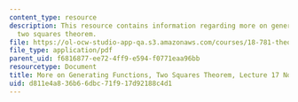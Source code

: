 ```yaml
---
content_type: resource
description: This resource contains information regarding more on generating functions,
  two squares theorem.
file: https://ol-ocw-studio-app-qa.s3.amazonaws.com/courses/18-781-theory-of-numbers-spring-2012/d811e4a836b66dbc71f917d92188c4d1_MIT18_781S12_lec17.pdf
file_type: application/pdf
parent_uid: f6816877-ee72-4ff9-e594-f0771eaa96bb
resourcetype: Document
title: More on Generating Functions, Two Squares Theorem, Lecture 17 Notes
uid: d811e4a8-36b6-6dbc-71f9-17d92188c4d1
---
```

